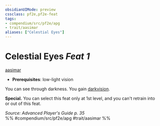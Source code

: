 ```yaml
---
obsidianUIMode: preview
cssclass: pf2e,pf2e-feat
tags:
- compendium/src/pf2e/apg
- trait/aasimar
aliases: ["Celestial Eyes"]
---
```

# Celestial Eyes  *Feat 1*  
[aasimar](/rules/traits/aasimar-apg.md)  

- **Prerequisites**: low-light vision

You can see through darkness. You gain [darkvision](/rules/abilities/darkvision.md).

**Special.** You can select this feat only at 1st level, and you can't retrain into or out of this feat.

*Source: Advanced Player's Guide p. 35*  
%% #compendium/src/pf2e/apg #trait/aasimar %%